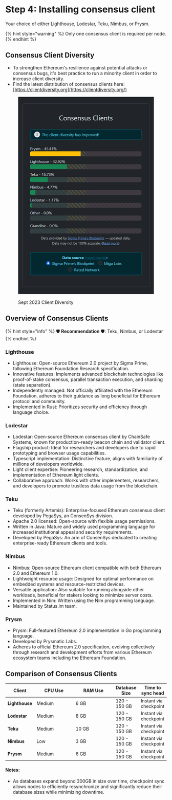 # Step 4: Installing consensus client

Your choice of either Lighthouse, Lodestar, Teku, Nimbus, or Prysm.

{% hint style="warning" %}
Only one consensus client is required per node.
{% endhint %}

## **Consensus Client Diversity**

- To strengthen Ethereum's resilience against potential attacks or consensus bugs, it's best practice to run a minority client in order to increase client diversity.
- Find the latest distribution of consensus clients here: [https://clientdiversity.org](https://clientdiversity.org/)

<figure><img src="./../../../../ethereum-staking-guide/.gitbook/assets/cd-c.png" alt=""><figcaption><p>Sept 2023 Client Diversity</p></figcaption></figure>

## Overview of Consensus Clients

{% hint style="info" %}
:shield: **Recommendation** :shield:: Teku, Nimbus, or Lodestar
{% endhint %}

### Lighthouse

- Lighthouse: Open-source Ethereum 2.0 project by Sigma Prime, following Ethereum Foundation Research specification.
- Innovative features: Implements advanced blockchain technologies like proof-of-stake consensus, parallel transaction execution, and sharding (state separation).
- Independently managed: Not officially affiliated with the Ethereum Foundation, adheres to their guidance as long beneficial for Ethereum protocol and community.
- Implemented in Rust: Prioritizes security and efficiency through language choice.

### Lodestar

- Lodestar: Open-source Ethereum consensus client by ChainSafe Systems, known for production-ready beacon chain and validator client.
- Flagship product: Ideal for researchers and developers due to rapid prototyping and browser usage capabilities.
- Typescript implementation: Distinctive feature, aligns with familiarity of millions of developers worldwide.
- Light client expertise: Pioneering research, standardization, and implementation of Ethereum light clients.
- Collaborative approach: Works with other implementers, researchers, and developers to promote trustless data usage from the blockchain.

### Teku

- Teku (formerly Artemis): Enterprise-focused Ethereum consensus client developed by PegaSys, an ConsenSys division.
- Apache 2.0 licensed: Open-source with flexible usage permissions.
- Written in Java: Mature and widely used programming language for increased institutional appeal and security requirements.
- Developed by PegaSys: An arm of ConsenSys dedicated to creating enterprise-ready Ethereum clients and tools.

### Nimbus

- Nimbus: Open-source Ethereum client compatible with both Ethereum 2.0 and Ethereum 1.0.
- Lightweight resource usage: Designed for optimal performance on embedded systems and resource-restricted devices.
- Versatile application: Also suitable for running alongside other workloads, beneficial for stakers looking to minimize server costs.
- Implemented in Nim: Written using the Nim programming language.
- Maintained by Status.im team.

### Prysm

- Prysm: Full-featured Ethereum 2.0 implementation in Go programming language.
- Developed by Prysmatic Labs.
- Adheres to official Ethereum 2.0 specification, evolving collectively through research and development efforts from various Ethereum ecosystem teams including the Ethereum Foundation.

## Comparison of Consensus Clients

<table><thead><tr><th>Client</th><th width="108">CPU Use</th><th width="111">RAM Use</th><th>Database Size</th><th>Time to sync head</th></tr></thead><tbody><tr><td><strong>Lighthouse</strong></td><td>Medium</td><td>6 GB</td><td>120 - 150 GB</td><td>Instant via checkpoint</td></tr><tr><td><strong>Lodestar</strong></td><td>Medium</td><td>8 GB</td><td>120 - 150 GB</td><td>Instant via checkpoint</td></tr><tr><td><strong>Teku</strong></td><td>Medium</td><td>10 GB</td><td>120 - 150 GB</td><td>Instant via checkpoint</td></tr><tr><td><strong>Nimbus</strong></td><td>Low</td><td>3 GB</td><td>120 - 150 GB</td><td>Instant via checkpoint</td></tr><tr><td><strong>Prysm</strong></td><td>Medium</td><td>6 GB</td><td>120 - 150 GB</td><td>Instant via checkpoint</td></tr></tbody></table>

#### Notes:

- As databases expand beyond 300GB in size over time, checkpoint sync allows nodes to efficiently resynchronize and significantly reduce their database sizes while minimizing downtime.
